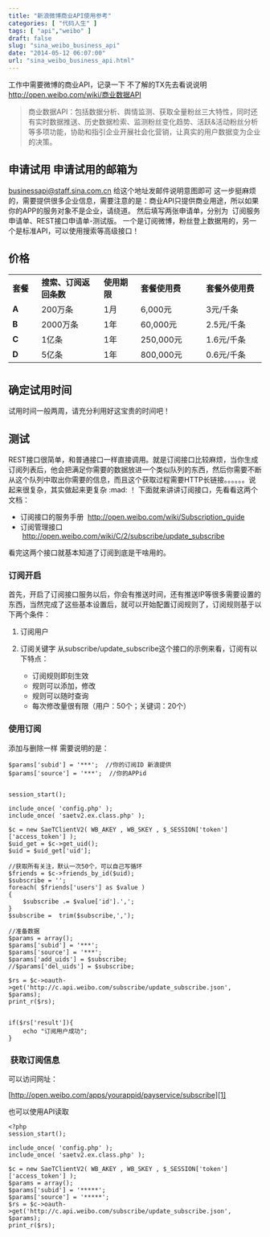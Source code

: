 ```yaml
---
title: "新浪微博商业API使用参考"
categories: [ "代码人生" ]
tags: [ "api","weibo" ]
draft: false
slug: "sina_weibo_business_api"
date: "2014-05-12 06:07:00"
url: "sina_weibo_business_api.html"
---
```


工作中需要微博的商业API，记录一下 不了解的TX先去看说说明 http://open.weibo.com/wiki/商业数据API 
> 商业数据API：包括数据分析、舆情监测、获取全量粉丝三大特性，同时还有实时数据推送、历史数据检索、监测粉丝变化趋势、活跃&活动粉丝分析等多项功能，协助和指引企业开展社会化营销，让真实的用户数据变为企业的决策。   
## 申请试用 申请试用的邮箱为

<span id="tipFromAddr_readmail" class="tcolor" style="color: #ff0000;">businessapi@staff.sina.com.cn </span>给这个地址发邮件说明意图即可 这一步挺麻烦的，需要提供很多企业信息，需要注意的是：商业API只提供商业用途，所以如果你的APP的服务对象不是企业，请绕道。 然后填写两张申请单，分别为  订阅服务申请单、REST接口申请单-测试版。 一个是订阅微博，粉丝登上数据用的，另一个是标准API，可以使用搜索等高级接口！
 
## 价格

<table style="height: 185px;" width="574"> 
   <tbody> 
    <tr> 
     <td width="93"> <b>套餐</b> </td> 
     <td width="241"> <b>搜索、订阅返回条数</b> </td> 
     <td width="140"> <b>使用期限</b> </td> 
     <td width="210"> <b>套餐使用费</b> </td> 
     <td width="257"> <b>套餐外使用费</b> </td> 
    </tr> 
    <tr> 
     <td width="93"> <b>A</b> </td> 
     <td width="241"> 200万条 </td> 
     <td width="140"> 1月 </td> 
     <td width="210"> 6,000元 </td> 
     <td width="257"> 3元/千条 </td> 
    </tr> 
    <tr> 
     <td width="93"> <b>B</b> </td> 
     <td width="241"> 2000万条 </td> 
     <td width="140"> 1年 </td> 
     <td width="210"> 60,000元 </td> 
     <td width="257"> 2.5元/千条 </td> 
    </tr> 
    <tr> 
     <td width="93"> <b>C</b> </td> 
     <td width="241"> 1亿条 </td> 
     <td width="140"> 1年 </td> 
     <td width="210"> 250,000元 </td> 
     <td width="257"> 1.6元/千条 </td> 
    </tr> 
    <tr> 
     <td width="93"> <b>D</b> </td> 
     <td width="241"> 5亿条 </td> 
     <td width="140"> 1年 </td> 
     <td width="210"> 800,000元 </td> 
     <td width="257"> 0.6元/千条 </td> 
    </tr> 
   </tbody> 
</table> 

## 确定试用时间 

试用时间一般两周，请充分利用好这宝贵的时间吧！ 

## 测试 

REST接口很简单，和普通接口一样直接调用。就是订阅接口比较麻烦，当你生成订阅列表后，他会把满足你需要的数据放进一个类似队列的东西，然后你需要不断从这个队列中取出你需要的信息，而且这个获取过程需要HTTP长链接。。。。。。说起来很复杂，其实做起来更复杂 :mad: ！ 下面就来讲讲订阅接口，先看看这两个文档： 

*   订阅接口的服务手册  <http://open.weibo.com/wiki/Subscription_guide>
*   订阅管理接口  <http://open.weibo.com/wiki/C/2/subscribe/update_subscribe>

看完这两个接口就基本知道了订阅到底是干啥用的。 

### 订阅开启 

首先，开启了订阅接口服务以后，你会有推送时间，还有推送IP等很多需要设置的东西，当然完成了这些基本设置后，就可以开始配置订阅规则了，订阅规则基于以下两个条件： 

1.  订阅用户
2.  订阅关键字 从subscribe/update_subscribe这个接口的示例来看，订阅有以下特点：

    * 订阅规则即刻生效
    * 规则可以添加，修改
    * 规则可以随时查询
    * 每次修改量很有限（用户：50个；关键词：20个）

### 使用订阅 

添加与删除一样 需要说明的是： 

    $params['subid'] = '***';  //你的订阅ID 新浪提供
    $params['source'] = '***';  //你的APPid
    
    
    session_start();
    
    include_once( 'config.php' );
    include_once( 'saetv2.ex.class.php' );
    
    $c = new SaeTClientV2( WB_AKEY , WB_SKEY , $_SESSION['token']['access_token'] );
    $uid_get = $c->get_uid();
    $uid = $uid_get['uid'];
    
    //获取所有关注，默认一次50个，可以自己写循环
    $friends = $c->friends_by_id($uid);
    $subscribe = '';
    foreach( $friends['users'] as $value )
    {
    	$subscribe .= $value['id'].',';
    }
    $subscribe =  trim($subscribe,',');
    
    //准备数据
    $params = array();
    $params['subid'] = '***';
    $params['source'] = '***';
    $params['add_uids'] = $subscribe;
    //$params['del_uids'] = $subscribe;
    
    $rs = $c->oauth->get('http://c.api.weibo.com/subscribe/update_subscribe.json', $params);
    print_r($rs);
    
    
    if($rs['result']){
    	echo "订阅用户成功";
    }

###  获取订阅信息 

可以访问网址：

[http://open.weibo.com/apps/yourappid/payservice/subscribe][1] 

也可以使用API读取

    <?php
    session_start();
    
    include_once( 'config.php' );
    include_once( 'saetv2.ex.class.php' );
    
    $c = new SaeTClientV2( WB_AKEY , WB_SKEY , $_SESSION['token']['access_token'] );
    $params = array();
    $params['subid'] = '*****';
    $params['source'] = '*****';
    $rs = $c->oauth->get('http://c.api.weibo.com/subscribe/update_subscribe.json', $params);
    print_r($rs);

 [1]: http://open.weibo.com/apps/3280790228/payservice/subscribe